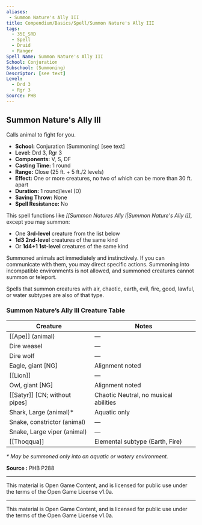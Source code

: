 ```yaml
---
aliases:
 - Summon Nature's Ally III
title: Compendium/Basics/Spell/Summon Nature's Ally III
tags:  
  - 35E_SRD  
  - Spell  
  - Druid  
  - Ranger
Spell Name: Summon Nature's Ally III
School: Conjuration
Subschool: (Summoning)
Descriptor: [see text]
Level:
  - Drd 3  
  - Rgr 3
Source: PHB
---
```


## Summon Nature's Ally III

Calls animal to fight for you.

- **School:** Conjuration (Summoning) [see text]  
- **Level:** Drd 3, Rgr 3  
- **Components:** V, S, DF  
- **Casting Time:** 1 round  
- **Range:** Close (25 ft. + 5 ft./2 levels)  
- **Effect:** One or more creatures, no two of which can be more than 30 ft. apart  
- **Duration:** 1 round/level (D)  
- **Saving Throw:** None  
- **Spell Resistance:** No  

This spell functions like *[[Summon Natures Ally I|Summon Nature's Ally I]]*, except you may summon:
- One **3rd-level** creature from the list below  
- **1d3 2nd-level** creatures of the same kind  
- Or **1d4+1 1st-level** creatures of the same kind  

Summoned animals act immediately and instinctively. If you can communicate with them, you may direct specific actions. Summoning into incompatible environments is not allowed, and summoned creatures cannot summon or teleport.

Spells that summon creatures with air, chaotic, earth, evil, fire, good, lawful, or water subtypes are also of that type.

### Summon Nature’s Ally III Creature Table

| Creature                         | Notes                                     |
|----------------------------------|--------------------------------------------|
| [[Ape]] (animal)                     | —                                          |
| Dire weasel                      | —                                          |
| Dire wolf                        | —                                          |
| Eagle, giant [NG]                | Alignment noted                            |
| [[Lion]]                             | —                                          |
| Owl, giant [NG]                  | Alignment noted                            |
| [[Satyr]] [CN; without pipes]        | Chaotic Neutral, no musical abilities      |
| Shark, Large (animal)*           | Aquatic only                               |
| Snake, constrictor (animal)      | —                                          |
| Snake, Large viper (animal)      | —                                          |
| [[Thoqqua]]                          | Elemental subtype (Earth, Fire)            |

_* May be summoned only into an aquatic or watery environment._

**Source :** PHB P288

---

This material is Open Game Content, and is licensed for public use under the terms of the Open Game License v1.0a.

---

This material is Open Game Content, and is licensed for public use under the terms of the Open Game License v1.0a.
